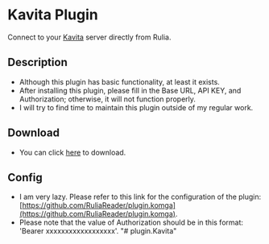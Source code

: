 # Kavita Plugin
  
Connect to your [Kavita](https://www.kavitareader.com/) server directly from Rulia.

## Description
  
 - Although this plugin has basic functionality, at least it exists.
 - After installing this plugin, please fill in the Base URL, API KEY, and Authorization; otherwise, it will not function properly.
 - I will try to find time to maintain this plugin outside of my regular work.

## Download

 - You can click [here](https://github.com/LittleStar-OuO/plugin.Kavita/releases) to download.

## Config
  
  - I am very lazy. Please refer to this link for the configuration of the plugin: [https://github.com/RuliaReader/plugin.komga](https://github.com/RuliaReader/plugin.komga). 
  - Please note that the value of Authorization should be in this format: 'Bearer xxxxxxxxxxxxxxxxxx'.
"# plugin.Kavita" 
